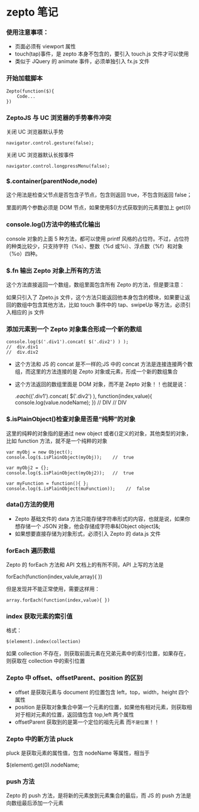 <!-- Date: 2017-04-24 11:11 -->

# zepto 笔记

### 使用注意事项：

-   页面必须有 viewport 属性
-   touch(tap)事件，是 zepto 本身不包含的，要引入 touch.js 文件才可以使用
-   类似于 JQuery 的 animate 事件，必须单独引入 fx.js 文件

### 开始加载脚本

```
Zepto(function($){
    Code...
})
```

### ZeptoJS 与 UC 浏览器的手势事件冲突

关闭 UC 浏览器默认手势

```
navigator.control.gesture(false);
```

关闭 UC 浏览器默认长按事件

```
navigator.control.longpressMenu(false);
```

### \$.container(parentNode,node)

这个用法是检查父节点是否包含子节点，包含则返回 true，不包含则返回 false；

里面的两个参数必须是 DOM 节点，如果使用\$()方式获取到的元素要加上 get(0)

### console.log()方法中的格式化输出

console 对象的上面 5 种方法，都可以使用 printf 风格的占位符。不过，占位符的种类比较少，只支持字符（%s）、整数（%d 或%i）、浮点数（%f）和对象（%o）四种。

### \$.fn 输出 Zepto 对象上所有的方法

这个方法直接返回一个数组，数组里面包含所有 Zepto 的方法，但是要注意：

如果只引入了 Zpeto.js 文件，这个方法只能返回他本身包含的模块，如果要让返回的数组中包含其他方法，比如 touch 事件中的 tap、swipeUp 等方法，必须引入相应的 js 文件

### 添加元素到一个 Zepto 对象集合形成一个新的数组

    console.log($('.div1').concat( $('.div2') ) );
    //  div.div1
    //  div.div2

-   这个方法和 JS 的 concat 是不一样的;JS 中的 concat 方法是连接连接两个数组，而这里的方法连接的是 Zepto 对象或元素，形成一个新的数组集合
-   这个方法返回的数组里面是 DOM 对象，而不是 Zepto 对象！！也就是说：

    $.each($('.div1').concat( \$('.div2') ), function(index,value){
    console.log(value.nodeName);
    })
    // DIV
    // DIV

### \$.isPlainObject()检查对象是否是“纯粹”的对象

这里的纯粹的对象指的是通过 new object 或者{}定义的对象，其他类型的对象，比如 function 方法，就不是一个纯粹的对象

    var myObj = new Object();
    console.log($.isPlainObject(myObj));    //  true

    var myObj2 = {};
    console.log($.isPlainObject(myObj2));   //  true

    var myFunction = function(){ };
    console.log($.isPlainObject(muFunction));    //  false

### data()方法的使用

-   Zepto 基础文件的 data 方法只能存储字符串形式的内容，也就是说，如果你想存储一个 JSON 对象，他会存储成字符串&[Object object]&;
-   如果想要直接存储为对象形式，必须引入 Zepto 的 data.js 文件

### forEach 遍历数组

Zepto 的 forEach 方法和 API 文档上的有所不同，API 上写的方法是

forEach(function(index,valule,array){ })

但是发现并不能正常使用，需要这样用：

    array.forEach(function(index,value){ })

### index 获取元素的索引值

格式：

    $(element).index(collection)

如果 collection 不存在，则获取前面元素在兄弟元素中的索引位置，如果存在，则获取在 collection 中的索引位置

### Zepto 中 offset、offsetParent、position 的区别

-   offset 是获取元素与 document 的位置包含 left，top，width，height 四个属性
-   position 是获取对象集合中第一个元素的位置，如果他有相对元素，则获取相对于相对元素的位置，返回值包含 top,left 两个属性
-   offsetParent 获取到的是第一个定位的祖先元素 而`不是位置`！！

### Zepto 中的新方法 pluck

pluck 是获取元素的属性值，包含 nodeName 等属性，相当于

\$(element).get(0).nodeName;

### push 方法

Zepto 的 push 方法，是将新的元素放到元素集合的最后，而 JS 的 push 方法是向数组最后添加一个元素
